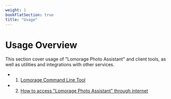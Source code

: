 ```yaml
---
weight: 1
bookFlatSection: true
title: "Usage"
---
```


# Usage Overview

This section cover usage of "Lomorage Photo Assistant" and client tools, as well as utilities and integrations with other services.

 - 1. [Lomorage Command Line Tool](docs/Usage/lomorage-client/)

 - 2. [How to access "Lomorage Photo Assistant" through internet](docs/Usage/external-access/)
